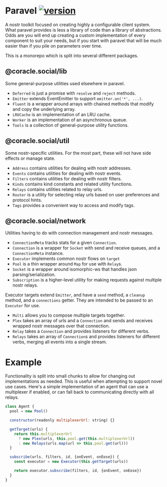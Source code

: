 # Paravel [![version](https://badgen.net/npm/v/paravel)](https://npmjs.com/package/paravel)

A nostr toolkit focused on creating highly a configurable client system. What paravel provides is less a library of code than a library of abstractions. Odds are you will end up creating a custom implementation of every component to suit your needs, but if you start with paravel that will be much easier than if you pile on parameters over time.

This is a monorepo which is split into several different packages.

## @coracle.social/lib

Some general-purpose utilities used elsewhere in paravel.

- `Deferred` is just a promise with `resolve` and `reject` methods.
- `Emitter` extends EventEmitter to support `emitter.on('*', ...)`.
- `Fluent` is a wrapper around arrays with chained methods that modify and copy the underlying array.
- `LRUCache` is an implementation of an LRU cache.
- `Worker` is an implementation of an asynchronous queue.
- `Tools` is a collection of general-purpose utility functions.

## @coracle.social/util

Some nostr-specific utilities. For the most part, these will not have side effects or manage state.

- `Address` contains utilities for dealing with nostr addresses.
- `Events` contains utilities for dealing with nostr events.
- `Filters` contains utilities for dealing with nostr filters.
- `Kinds` contains kind constants and related utility functions.
- `Relays` contains utilities related to relay urls.
- `Router` is a utility for selecting relay urls based on user preferences and protocol hints.
- `Tags` provides a convenient way to access and modify tags.

## @coracle.social/network

Utilities having to do with connection management and nostr messages.

- `ConnectionMeta` tracks stats for a given `Connection`.
- `Connection` is a wrapper for `Socket` with send and receive queues, and a `ConnectionMeta` instance.
- `Executor` implements common nostr flows on `target`
- `Pool` is a thin wrapper around `Map` for use with `Relay`s.
- `Socket` is a wrapper around isomorphic-ws that handles json parsing/serialization.
- `Subscription` is a higher-level utility for making requests against multiple nostr relays.

Executor targets extend `Emitter`, and have a `send` method, a `cleanup` method, and a `connections` getter. They are intended to be passed to an `Executor` for use.

- `Multi` allows you to compose multiple targets together.
- `Plex` takes an array of urls and a `Connection` and sends and receives wrapped nostr messages over that connection.
- `Relay` takes a `Connection` and provides listeners for different verbs.
- `Relays` takes an array of `Connection`s and provides listeners for different verbs, merging all events into a single stream.

# Example

Functionality is split into small chunks to allow for changing out implementations as needed. This is useful when attempting to support novel use cases. Here's a simple implementation of an agent that can use a multiplexer if enabled, or can fall back to communicating directly with all relays.

```javascript
class Agent {
  pool = new Pool()

  constructor(readonly multiplexerUrl: string) {}

  getTarget(urls) {
    return this.multiplexerUrl
      ? new Plex(urls, this.pool.get(this.multiplexerUrl))
      : new Relays(urls.map(url => this.pool.get(url)))
  }

  subscribe(urls, filters, id, {onEvent, onEose}) {
    const executor = new Executor(this.getTarget(urls))

    return executor.subscribe(filters, id, {onEvent, onEose})
  }
}
```
